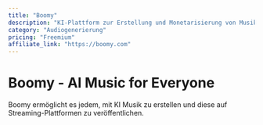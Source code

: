 ```yaml
---
title: "Boomy"
description: "KI-Plattform zur Erstellung und Monetarisierung von Musik"
category: "Audiogenerierung"
pricing: "Freemium"
affiliate_link: "https://boomy.com"
---
```


# Boomy - AI Music for Everyone

Boomy ermöglicht es jedem, mit KI Musik zu erstellen und diese auf Streaming-Plattformen zu veröffentlichen.